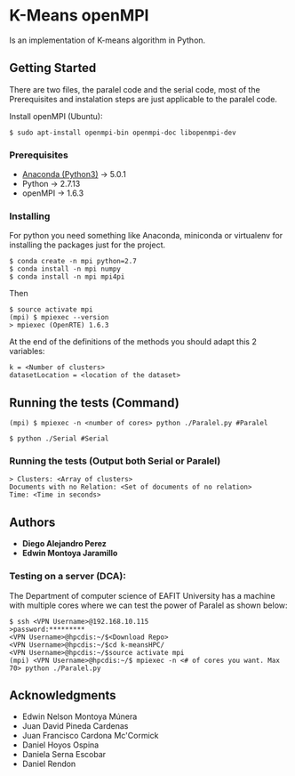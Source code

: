 # K-Means openMPI

Is an implementation of K-means algorithm in Python.

## Getting Started

There are two files, the paralel code and the serial code, most of the Prerequisites and instalation steps are just applicable to the paralel code.

Install openMPI (Ubuntu):
```
$ sudo apt-install openmpi-bin openmpi-doc libopenmpi-dev
```

### Prerequisites

- [Anaconda (Python3)](https://anaconda.org/anaconda/python) ->  5.0.1
- Python -> 2.7.13
- openMPI -> 1.6.3



### Installing

For python you need something like Anaconda, miniconda or virtualenv for installing the packages just for the project.

```
$ conda create -n mpi python=2.7
$ conda install -n mpi numpy
$ conda install -n mpi mpi4pi
```

Then

```
$ source activate mpi
(mpi) $ mpiexec --version
> mpiexec (OpenRTE) 1.6.3
```

At the end of the definitions of the methods you should adapt this 2 variables:

```
k = <Number of clusters>
datasetLocation = <location of the dataset>
```

## Running the tests (Command)

```
(mpi) $ mpiexec -n <number of cores> python ./Paralel.py #Paralel

$ python ./Serial #Serial

```
### Running the tests  (Output both Serial or Paralel)

```
> Clusters: <Array of clusters>
Documents with no Relation: <Set of documents of no relation>
Time: <Time in seconds>
```
## Authors

* **Diego Alejandro Perez**
* **Edwin Montoya Jaramillo**

### Testing on a server (DCA):
The Department of computer science of EAFIT University has a  machine with multiple cores where we can test the power of Paralel as shown below:
```
$ ssh <VPN Username>@192.168.10.115
>password:*********
<VPN Username>@hpcdis:~/$<Download Repo>
<VPN Username>@hpcdis:~/$cd k-meansHPC/
<VPN Username>@hpcdis:~/$source activate mpi
(mpi) <VPN Username>@hpcdis:~/$ mpiexec -n <# of cores you want. Max 70> python ./Paralel.py

```
## Acknowledgments

* Edwin Nelson Montoya Múnera
* Juan David Pineda Cardenas
* Juan Francisco Cardona Mc'Cormick
* Daniel Hoyos Ospina
* Daniela Serna Escobar
* Daniel Rendon
